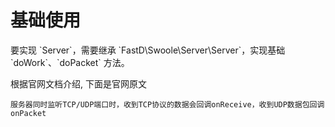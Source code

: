 # 基础使用

要实现 \`Server\`，需要继承 \`FastD\Swoole\Server\Server\`，实现基础 \`doWork\`、\`doPacket\` 方法。

根据官网文档介绍, 下面是官网原文

```
服务器同时监听TCP/UDP端口时，收到TCP协议的数据会回调onReceive，收到UDP数据包回调onPacket
```



